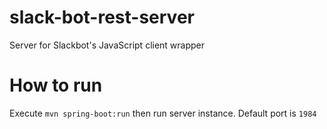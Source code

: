 # slack-bot-rest-server
Server for Slackbot's JavaScript client wrapper

# How to run

Execute `mvn spring-boot:run` then run server instance. 
Default port is `1984`
